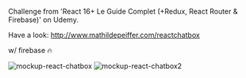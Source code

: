 Challenge from 'React 16+ Le Guide Complet (+Redux, React Router & Firebase)' on Udemy.
 
Have a look: http://www.mathildepeiffer.com/reactchatbox

 
 
w/ firebase  🔥    
  

![mockup-react-chatbox](https://user-images.githubusercontent.com/86634734/136636570-c328908b-51f8-4978-8378-f6695f07b44d.png)
![mockup-react-chatbox2](https://user-images.githubusercontent.com/86634734/136784102-c557efe5-e793-418c-a750-b1f20e48b2d0.png)
 
 
  
  
 
  
 

